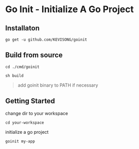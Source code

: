 # Go Init - Initialize A Go Project

## Installaton

`go get -u github.com/KEVISONG/goinit`

## Build from source

`cd ./cmd/goinit`

`sh build`

> add goinit binary to PATH if necessary

## Getting Started

change dir to your workspace

`cd your-workspace`

initialize a go project

`goinit my-app`
